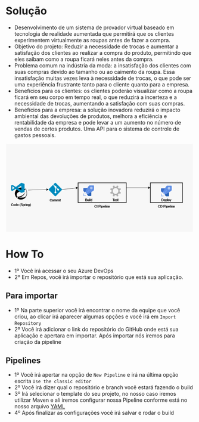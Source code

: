 # Solução 
- Desenvolvimento de um sistema de provador virtual baseado em tecnologia de realidade aumentada que permitirá que os clientes experimentem virtualmente as roupas antes de fazer a compra.
- Objetivo do projeto: Reduzir a necessidade de trocas e aumentar a satisfação dos clientes ao realizar a compra do produto, permitindo que eles saibam como a roupa ficará neles antes da compra.
- Problema comum na indústria da moda: a insatisfação dos clientes com suas compras devido ao tamanho ou ao caimento da roupa. Essa insatisfação muitas vezes leva à necessidade de trocas, o que pode ser uma experiência frustrante tanto para o cliente quanto para a empresa.
- Benefícios para os clientes: os clientes poderão visualizar como a roupa ficará em seu corpo em tempo real, o que reduzirá a incerteza e a necessidade de trocas, aumentando a satisfação com suas compras.
- Benefícios para a empresa: a solução inovadora reduzirá o impacto ambiental das devoluções de produtos, melhora a eficiência e rentabilidade da empresa e pode levar a um aumento no número de vendas de certos produtos. Uma API para o sistema de controle de gastos pessoais.
<img src="./sprint4.drawio.png"/>

# How To

- 1º Você irá acessar o seu Azure DevOps 
- 2º Em Repos, você irá importar o repositório que está sua aplicação.

## Para importar 
- 1º Na parte superior você irá encontrar o nome da equipe que você criou, ao clicar irá aparecer algumas opções e você irá em `Import Repository`
- 2º Você irá adicionar o link do repositório do GitHub onde está sua aplicação e apertara em importar. Após importar nós iremos para criação da pipeline

## Pipelines
- 1º Você irá apertar na opção de `New Pipeline` e irá na última opção escrita `Use the classic editor`
- 2º Você irá dizer qual o repositório e branch você estará fazendo o build
- 3º Irá selecionar o template do seu projeto, no nosso caso iremos utilizar Maven e ali iremos configurar nossa Pipeline conforme está no nosso arquivo <a href="https://github.com/lucasmoraisnt/WeAr-Digital/blob/main/DevOps/pipeline.yaml">YAML</a>
- 4º Após finalizar as configurações você irá salvar e rodar o build
